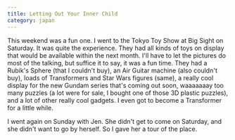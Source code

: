 ```yaml
---
title: Letting Out Your Inner Child
category: japan
---
```

This weekend was a fun one. I went to the Tokyo Toy Show at Big Sight on Saturday. It was quite the experience. They had all kinds of toys on display that would be available within the next month. I'll have to let the pictures do most of the talking, but suffice it to say, it was a fun time. They had a Rubik's Sphere (that I couldn't buy), an Air Guitar machine (also couldn't buy), loads of Transformers and Star Wars figures (same), a really cool display for the new Gundam series that's coming out soon, waaaaaaay too many puzzles (a lot were for sale, I bought one of those 3D plastic puzzles), and a lot of other really cool gadgets. I even got to become a Transformer for a little while.

I went again on Sunday with Jen. She didn't get to come on Saturday, and she didn't want to go by herself. So I gave her a tour of the place.
